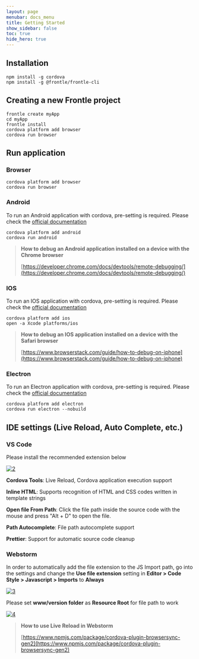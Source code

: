 ```yaml
---
layout: page
menubar: docs_menu
title: Getting Started
show_sidebar: false
toc: true
hide_hero: true
---
```


## Installation

```shell
npm install -g cordova
npm install -g @frontle/frontle-cli
```

## Creating a new Frontle project

```shell
frontle create myApp
cd myApp
frontle install
cordova platform add browser
cordova run browser
```

## Run application

### Browser

```shell
cordova platform add browser
cordova run browser
```

### Android

To run an Android application with cordova, pre-setting is required. Please check the [official documentation](https://cordova.apache.org/docs/en/latest/guide/platforms/android/index.html)

```shell
cordova platform add android
cordova run android
```

> **How to debug an Android application installed on a device with the Chrome browser**
>
> [https://developer.chrome.com/docs/devtools/remote-debugging/](https://developer.chrome.com/docs/devtools/remote-debugging/)

### IOS

To run an IOS application with cordova, pre-setting is required. Please check the [official documentation](https://cordova.apache.org/docs/en/latest/guide/platforms/ios/index.html)

```shell
cordova platform add ios
open -a Xcode platforms/ios
```

> **How to debug an IOS application installed on a device with the Safari browser**
>
> [https://www.browserstack.com/guide/how-to-debug-on-iphone](https://www.browserstack.com/guide/how-to-debug-on-iphone)

### Electron

To run an Electron application with cordova, pre-setting is required. Please check the [official documentation](https://cordova.apache.org/docs/en/latest/guide/platforms/electron/index.html)

```shell
cordova platform add electron
cordova run electron --nobuild
```

## IDE settings (Live Reload, Auto Complete, etc.)

### VS Code

Please install the recommended extension below

[![2](https://user-images.githubusercontent.com/49587288/201522261-1dda22f6-5243-4628-8028-603ebf138704.PNG)](https://user-images.githubusercontent.com/49587288/201522261-1dda22f6-5243-4628-8028-603ebf138704.PNG)

**Cordova Tools**: Live Reload, Cordova application execution support

**Inline HTML**: Supports recognition of HTML and CSS codes written in template strings

**Open file From Path**: Click the file path inside the source code with the mouse and press "Alt + D" to open the file.

**Path Autocomplete**: File path autocomplete support

**Prettier**: Support for automatic source code cleanup

### Webstorm

In order to automatically add the file extension to the JS Import path, go into the settings and change the **Use file extension** setting in **Editor > Code Style > Javascript > Imports** to **Always**

[![3](https://user-images.githubusercontent.com/49587288/201522864-6b32bb27-3715-4473-8c64-37da5931ed6e.PNG)](https://user-images.githubusercontent.com/49587288/201522864-6b32bb27-3715-4473-8c64-37da5931ed6e.PNG)

Please set **www/version folder** as **Resource Root** for file path to work

[![4](https://user-images.githubusercontent.com/49587288/201523251-1d36b788-86c9-4282-a0fb-7d191e3a47e0.PNG)](https://user-images.githubusercontent.com/49587288/201523251-1d36b788-86c9-4282-a0fb-7d191e3a47e0.PNG)

> **How to use Live Reload in Webstorm**
>
> [https://www.npmjs.com/package/cordova-plugin-browsersync-gen2](https://www.npmjs.com/package/cordova-plugin-browsersync-gen2)
